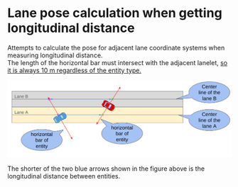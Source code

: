 # Lane pose calculation when getting longitudinal distance

Attempts to calculate the pose for adjacent lane coordinate systems when measuring longitudinal distance.  
The length of the horizontal bar must intersect with the adjacent lanelet, [so it is always 10 m regardless of the entity type.](https://github.com/tier4/scenario_simulator_v2/blob/f577103d685523a3e8e19fd72c9a1c3c2d032704/simulation/traffic_simulator/src/utils/distance.cpp#L48-L122)

![Get longitudinal distance](../../image/longitudinal_distance.png "Getting longitudinal distance.")

The shorter of the two blue arrows shown in the figure above is the longitudinal distance between entities.
